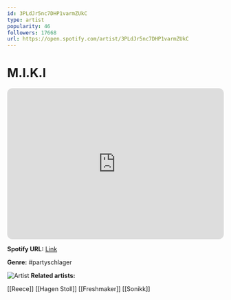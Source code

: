 ```yaml
---
id: 3PLdJr5nc7DHP1varmZUkC
type: artist
popularity: 46
followers: 17668
url: https://open.spotify.com/artist/3PLdJr5nc7DHP1varmZUkC
---
```

# M.I.K.I

<iframe style="border-radius:12px" src="https://open.spotify.com/embed/artist/3PLdJr5nc7DHP1varmZUkC" width="100%" height="352" frameBorder="0" allowfullscreen="" allow="autoplay; clipboard-write; encrypted-media; fullscreen; picture-in-picture" loading="lazy"></iframe>

**Spotify URL:** [Link](https://open.spotify.com/artist/3PLdJr5nc7DHP1varmZUkC)

**Genre:**  #partyschlager

![Artist](https://i.scdn.co/image/ab6761610000e5eb1be0d8a17eaa6d7d7170ded6)
**Related artists:**

[[Reece]]
[[Hagen Stoll]]
[[Freshmaker]]
[[Sonikk]]
